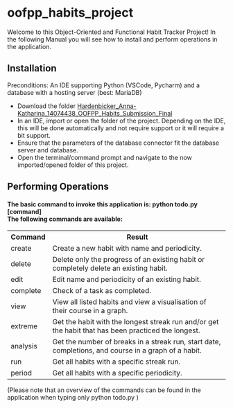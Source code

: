 # oofpp_habits_project
Welcome to this Object-Oriented and Functional Habit Tracker Project! In the following Manual you will see how to install and perform operations in the application.

<h2>Installation</h2>
Preconditions: An IDE supporting Python (VSCode, Pycharm) and a database with a hosting server (best: MariaDB)
<ul>
  <li>Download the folder <a href=Hardenbicker_Anna-Katharina_14074438_OOFPP_Habits_Submission_Final>Hardenbicker_Anna-Katharina_14074438_OOFPP_Habits_Submission_Final</a></li>
  <li>In an IDE, import or open the folder of the project. Depending on the IDE, this will be done automatically and not require support or it will require a bit support.</li>
  <li>Ensure that the parameters of the database connector fit the database server and database.</li>
  <li>Open the terminal/command prompt and navigate to the now imported/opened folder of this project.</li>
</ul>

<h2>Performing Operations</h2>
<h4>The basic command to invoke this application is: python todo.py [command] <br> The following commands are available: </h4>
<table>
  <tr>
    <th>Command</th>
    <th>Result</th>
  </tr>
  <tr>
    <td>create</td>
    <td>Create a new habit with name and periodicity.</td>
  </tr>
  <tr>
    <td>delete</td>
    <td>Delete only the progress of an existing habit or completely delete an existing habit.</td>
  </tr>
  <tr>
    <td>edit</td>
    <td>Edit name and periodicity of an existing habit.</td>
  </tr>
  <tr>
    <td>complete</td>
    <td>Check of a task as completed.</td>
  </tr>
  <tr>
    <td>view</td>
    <td>View all listed habits and view a visualisation of their course in a graph.</td>
  </tr>
  <tr>
    <td>extreme</td>
    <td>Get the habit with the longest streak run and/or get the habit that has been practiced the longest.</td>
  </tr>
  <tr>
    <td>analysis</td>
    <td>Get the number of breaks in a streak run, start date, completions, and course in a graph of a habit.</td>
  </tr>
  <tr>
    <td>run</td>
    <td>Get all habits with a specific streak run.</td>
  </tr>
  <tr>
    <td>period</td>
    <td>Get all habits with a specific periodicity.</td>
  </tr>
</table>
(Please note that an overview of the commands can be found in the application when typing only python todo.py )

